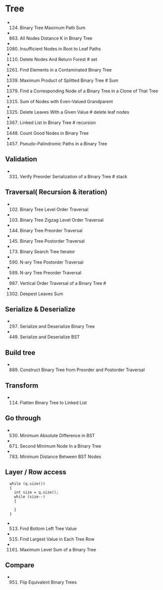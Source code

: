 # Tree
- 124. Binary Tree Maximum Path Sum
- 863. All Nodes Distance K in Binary Tree
- 1080. Insufficient Nodes in Root to Leaf Paths              
- 1110. Delete Nodes And Return Forest                        # set
- 1261. Find Elements in a Contaminated Binary Tree
- 1339. Maximum Product of Splitted Binary Tree               # Sum
- 1379. Find a Corresponding Node of a Binary Tree in a Clone of That Tree
- 1315. Sum of Nodes with Even-Valued Grandparent
- 1325. Delete Leaves With a Given Value                    # delete leaf nodes
- 1367. Linked List in Binary Tree                 #  recursion
- 1448. Count Good Nodes in Binary Tree
- 1457. Pseudo-Palindromic Paths in a Binary Tree

## Validation
- 331. Verify Preorder Serialization of a Binary Tree      # stack

## Traversal( Recursion & iteration)
- 102. Binary Tree Level Order Traversal
- 103. Binary Tree Zigzag Level Order Traversal
- 144. Binary Tree Preorder Traversal
- 145. Binary Tree Postorder Traversal   
- 173. Binary Search Tree Iterator 
- 590. N-ary Tree Postorder Traversal    
- 589. N-ary Tree Preorder Traversal    
- 987. Vertical Order Traversal of a Binary Tree                # 
- 1302. Deepest Leaves Sum

## Serialize & Deserialize
- 297. Serialize and Deserialize Binary Tree
- 449. Serialize and Deserialize BST

## Build tree
- 889. Construct Binary Tree from Preorder and Postorder Traversal

## Transform
- 114. Flatten Binary Tree to Linked List

## Go through
- 530. Minimum Absolute Difference in BST
- 671. Second Minimum Node In a Binary Tree
- 783. Minimum Distance Between BST Nodes

## Layer / Row access
```
  while (q.size())
  {
    int size = q.size();
    while (size--)
    {
      
    }
  }
```
- 513. Find Bottom Left Tree Value
- 515. Find Largest Value in Each Tree Row
- 1161. Maximum Level Sum of a Binary Tree

## Compare
- 951. Flip Equivalent Binary Trees